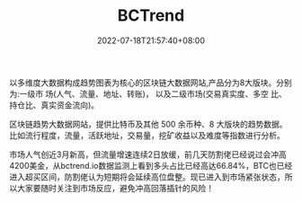 ﻿---
weight: 
title: "BCTrend"
description: "以多维度大数据构成趋势图表为核心的区块链大数据网站,产品分为8大版块"
date: 2022-07-18T21:57:40+08:00
lastmod: 2022-07-18T16:45:40+08:00
draft: false
authors: ["qianxun"]
featuredImage: "bctrend.jpg"
link: "https://1234btc.com/qk/bctrend.html"
tags: ["数据收集","BCTrend"]
categories: ["navigation"]
navigation: ["数据收集"]
lightgallery: true
toc: true
pinned: false
recommend: false
recommend1: false
---
以多维度大数据构成趋势图表为核心的区块链大数据网站,产品分为8大版块。分别为:一级市 场(人气、流量、地址、转账)， 以及二级市场(交易真实度、多空 比、持仓比、真实资金流向)。

区块链趋势大数据网站，提供比特币及其他 500 余币种、8 大版块的趋势数据。比如流行程度，流量，活跃地址，交易量，挖矿收益以及难度等指数进行分析。

市场人气创近3月新高，但流量增速连续2日放缓，前几天防割佬已经说过会冲高4200美金，从bctrend.io数据监测上看到多头占比已经高达66.84%，BTC也已经进入超买区间，防割佬认为短期将会延续高位盘整。现已进入到市场紧张状态，所以大家要随时关注到市场反应，避免冲高回落插针的风险！